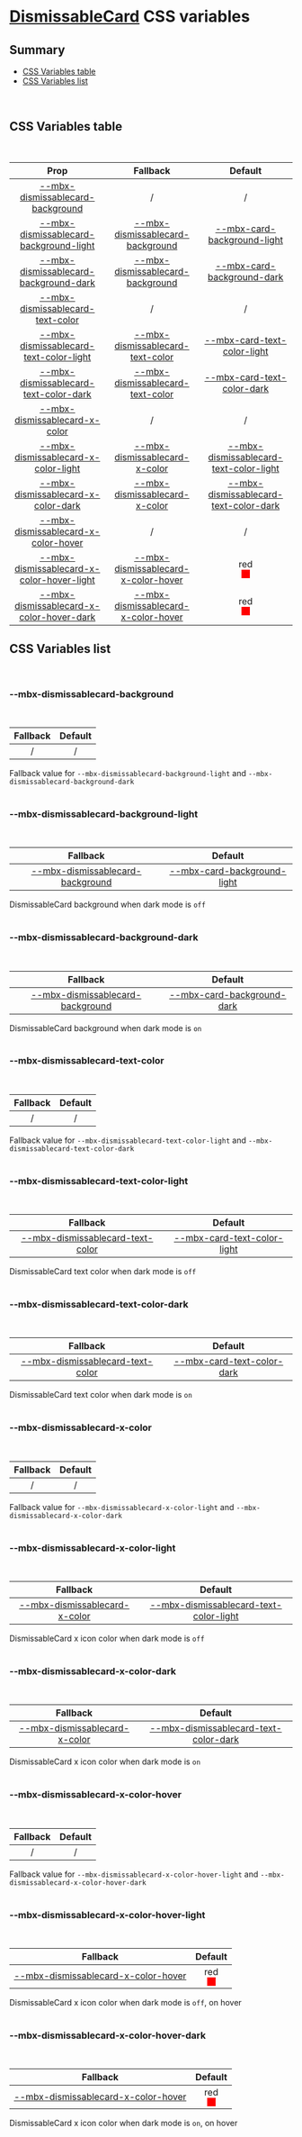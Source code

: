 # [DismissableCard](index.md) CSS variables

## Summary

- [CSS Variables table](#css-variables-table)
- [CSS Variables list](#css-variables-list)

<br>

## CSS Variables table

<br>

| <div style='text-align:center;margin:auto;'>Prop</div>                                                                                   | <div style='text-align:center;margin:auto;'>Fallback</div>                                                                    | <div style='text-align:center;margin:auto;'>Default</div>                                                                                                                                                                               |
| ---------------------------------------------------------------------------------------------------------------------------------------- | ----------------------------------------------------------------------------------------------------------------------------- | --------------------------------------------------------------------------------------------------------------------------------------------------------------------------------------------------------------------------------------- |
| <div style='text-align:center;margin:auto;'>[--mbx-dismissablecard-background](#-mbx-dismissablecard-background)</div>                   | <div style='text-align:center;margin:auto;'>/</div>                                                                           | <div style='text-align:center;margin:auto;'>/</div>                                                                                                                                                                                     |
| <div style='text-align:center;margin:auto;'>[--mbx-dismissablecard-background-light](#-mbx-dismissablecard-background-light)</div>       | <div style='text-align:center;margin:auto;'>[--mbx-dismissablecard-background](#--mbx-dismissablecard-background)</div>       | <div style='text-align:center;margin:auto;'>[--mbx-card-background-light](../../molecules/Card/css-vars.md#-mbx-card-background-light)</div>                                                                                            |
| <div style='text-align:center;margin:auto;'>[--mbx-dismissablecard-background-dark](#-mbx-dismissablecard-background-dark)</div>         | <div style='text-align:center;margin:auto;'>[--mbx-dismissablecard-background](#--mbx-dismissablecard-background)</div>       | <div style='text-align:center;margin:auto;'>[--mbx-card-background-dark](../../molecules/Card/css-vars.md#-mbx-card-background-dark)</div>                                                                                              |
| <div style='text-align:center;margin:auto;'>[--mbx-dismissablecard-text-color](#-mbx-dismissablecard-text-color)</div>                   | <div style='text-align:center;margin:auto;'>/</div>                                                                           | <div style='text-align:center;margin:auto;'>/</div>                                                                                                                                                                                     |
| <div style='text-align:center;margin:auto;'>[--mbx-dismissablecard-text-color-light](#-mbx-dismissablecard-text-color-light)</div>       | <div style='text-align:center;margin:auto;'>[--mbx-dismissablecard-text-color](#--mbx-dismissablecard-text-color)</div>       | <div style='text-align:center;margin:auto;'>[--mbx-card-text-color-light](../../molecules/Card/css-vars.md#-mbx-card-text-color-light)</div>                                                                                            |
| <div style='text-align:center;margin:auto;'>[--mbx-dismissablecard-text-color-dark](#-mbx-dismissablecard-text-color-dark)</div>         | <div style='text-align:center;margin:auto;'>[--mbx-dismissablecard-text-color](#--mbx-dismissablecard-text-color)</div>       | <div style='text-align:center;margin:auto;'>[--mbx-card-text-color-dark](../../molecules/Card/css-vars.md#-mbx-card-text-color-dark)</div>                                                                                              |
| <div style='text-align:center;margin:auto;'>[--mbx-dismissablecard-x-color](#-mbx-dismissablecard-x-color)</div>                         | <div style='text-align:center;margin:auto;'>/</div>                                                                           | <div style='text-align:center;margin:auto;'>/</div>                                                                                                                                                                                     |
| <div style='text-align:center;margin:auto;'>[--mbx-dismissablecard-x-color-light](#-mbx-dismissablecard-x-color-light)</div>             | <div style='text-align:center;margin:auto;'>[--mbx-dismissablecard-x-color](#--mbx-dismissablecard-x-color)</div>             | <div style='text-align:center;margin:auto;'>[--mbx-dismissablecard-text-color-light](#--mbx-dismissablecard-text-color-light)</div>                                                                                                     |
| <div style='text-align:center;margin:auto;'>[--mbx-dismissablecard-x-color-dark](#-mbx-dismissablecard-x-color-dark)</div>               | <div style='text-align:center;margin:auto;'>[--mbx-dismissablecard-x-color](#--mbx-dismissablecard-x-color)</div>             | <div style='text-align:center;margin:auto;'>[--mbx-dismissablecard-text-color-dark](#--mbx-dismissablecard-text-color-dark)</div>                                                                                                       |
| <div style='text-align:center;margin:auto;'>[--mbx-dismissablecard-x-color-hover](#-mbx-dismissablecard-x-color-hover)</div>             | <div style='text-align:center;margin:auto;'>/</div>                                                                           | <div style='text-align:center;margin:auto;'>/</div>                                                                                                                                                                                     |
| <div style='text-align:center;margin:auto;'>[--mbx-dismissablecard-x-color-hover-light](#-mbx-dismissablecard-x-color-hover-light)</div> | <div style='text-align:center;margin:auto;'>[--mbx-dismissablecard-x-color-hover](#--mbx-dismissablecard-x-color-hover)</div> | <div style='text-align:center;margin:auto;'><div><div style='text-align:center;margin-auto;'>red</div><div style='text-align:center;margin-auto;'><div style='background:red;margin:auto; width:15px; height:15px;'/></div></div></div> |
| <div style='text-align:center;margin:auto;'>[--mbx-dismissablecard-x-color-hover-dark](#-mbx-dismissablecard-x-color-hover-dark)</div>   | <div style='text-align:center;margin:auto;'>[--mbx-dismissablecard-x-color-hover](#--mbx-dismissablecard-x-color-hover)</div> | <div style='text-align:center;margin:auto;'><div><div style='text-align:center;margin-auto;'>red</div><div style='text-align:center;margin-auto;'><div style='background:red;margin:auto; width:15px; height:15px;'/></div></div></div> |

## CSS Variables list

<br>

### --mbx-dismissablecard-background

<br>

| <div style='text-align:center;margin:auto;'>Fallback</div> | <div style='text-align:center;margin:auto;'>Default</div> |
| ---------------------------------------------------------- | --------------------------------------------------------- |
| <div style='text-align:center;margin:auto;'>/</div>        | <div style='text-align:center;margin:auto;'>/</div>       |

Fallback value for `--mbx-dismissablecard-background-light` and `--mbx-dismissablecard-background-dark`<br><br>

### --mbx-dismissablecard-background-light

<br>

| <div style='text-align:center;margin:auto;'>Fallback</div>                                                              | <div style='text-align:center;margin:auto;'>Default</div>                                                                                    |
| ----------------------------------------------------------------------------------------------------------------------- | -------------------------------------------------------------------------------------------------------------------------------------------- |
| <div style='text-align:center;margin:auto;'>[--mbx-dismissablecard-background](#--mbx-dismissablecard-background)</div> | <div style='text-align:center;margin:auto;'>[--mbx-card-background-light](../../molecules/Card/css-vars.md#-mbx-card-background-light)</div> |

DismissableCard background when dark mode is `off`<br><br>

### --mbx-dismissablecard-background-dark

<br>

| <div style='text-align:center;margin:auto;'>Fallback</div>                                                              | <div style='text-align:center;margin:auto;'>Default</div>                                                                                  |
| ----------------------------------------------------------------------------------------------------------------------- | ------------------------------------------------------------------------------------------------------------------------------------------ |
| <div style='text-align:center;margin:auto;'>[--mbx-dismissablecard-background](#--mbx-dismissablecard-background)</div> | <div style='text-align:center;margin:auto;'>[--mbx-card-background-dark](../../molecules/Card/css-vars.md#-mbx-card-background-dark)</div> |

DismissableCard background when dark mode is `on`<br><br>

### --mbx-dismissablecard-text-color

<br>

| <div style='text-align:center;margin:auto;'>Fallback</div> | <div style='text-align:center;margin:auto;'>Default</div> |
| ---------------------------------------------------------- | --------------------------------------------------------- |
| <div style='text-align:center;margin:auto;'>/</div>        | <div style='text-align:center;margin:auto;'>/</div>       |

Fallback value for `--mbx-dismissablecard-text-color-light` and `--mbx-dismissablecard-text-color-dark`<br><br>

### --mbx-dismissablecard-text-color-light

<br>

| <div style='text-align:center;margin:auto;'>Fallback</div>                                                              | <div style='text-align:center;margin:auto;'>Default</div>                                                                                    |
| ----------------------------------------------------------------------------------------------------------------------- | -------------------------------------------------------------------------------------------------------------------------------------------- |
| <div style='text-align:center;margin:auto;'>[--mbx-dismissablecard-text-color](#--mbx-dismissablecard-text-color)</div> | <div style='text-align:center;margin:auto;'>[--mbx-card-text-color-light](../../molecules/Card/css-vars.md#-mbx-card-text-color-light)</div> |

DismissableCard text color when dark mode is `off`<br><br>

### --mbx-dismissablecard-text-color-dark

<br>

| <div style='text-align:center;margin:auto;'>Fallback</div>                                                              | <div style='text-align:center;margin:auto;'>Default</div>                                                                                  |
| ----------------------------------------------------------------------------------------------------------------------- | ------------------------------------------------------------------------------------------------------------------------------------------ |
| <div style='text-align:center;margin:auto;'>[--mbx-dismissablecard-text-color](#--mbx-dismissablecard-text-color)</div> | <div style='text-align:center;margin:auto;'>[--mbx-card-text-color-dark](../../molecules/Card/css-vars.md#-mbx-card-text-color-dark)</div> |

DismissableCard text color when dark mode is `on`<br><br>

### --mbx-dismissablecard-x-color

<br>

| <div style='text-align:center;margin:auto;'>Fallback</div> | <div style='text-align:center;margin:auto;'>Default</div> |
| ---------------------------------------------------------- | --------------------------------------------------------- |
| <div style='text-align:center;margin:auto;'>/</div>        | <div style='text-align:center;margin:auto;'>/</div>       |

Fallback value for `--mbx-dismissablecard-x-color-light` and `--mbx-dismissablecard-x-color-dark`<br><br>

### --mbx-dismissablecard-x-color-light

<br>

| <div style='text-align:center;margin:auto;'>Fallback</div>                                                        | <div style='text-align:center;margin:auto;'>Default</div>                                                                           |
| ----------------------------------------------------------------------------------------------------------------- | ----------------------------------------------------------------------------------------------------------------------------------- |
| <div style='text-align:center;margin:auto;'>[--mbx-dismissablecard-x-color](#--mbx-dismissablecard-x-color)</div> | <div style='text-align:center;margin:auto;'>[--mbx-dismissablecard-text-color-light](#--mbx-dismissablecard-text-color-light)</div> |

DismissableCard x icon color when dark mode is `off`<br><br>

### --mbx-dismissablecard-x-color-dark

<br>

| <div style='text-align:center;margin:auto;'>Fallback</div>                                                        | <div style='text-align:center;margin:auto;'>Default</div>                                                                         |
| ----------------------------------------------------------------------------------------------------------------- | --------------------------------------------------------------------------------------------------------------------------------- |
| <div style='text-align:center;margin:auto;'>[--mbx-dismissablecard-x-color](#--mbx-dismissablecard-x-color)</div> | <div style='text-align:center;margin:auto;'>[--mbx-dismissablecard-text-color-dark](#--mbx-dismissablecard-text-color-dark)</div> |

DismissableCard x icon color when dark mode is `on`<br><br>

### --mbx-dismissablecard-x-color-hover

<br>

| <div style='text-align:center;margin:auto;'>Fallback</div> | <div style='text-align:center;margin:auto;'>Default</div> |
| ---------------------------------------------------------- | --------------------------------------------------------- |
| <div style='text-align:center;margin:auto;'>/</div>        | <div style='text-align:center;margin:auto;'>/</div>       |

Fallback value for `--mbx-dismissablecard-x-color-hover-light` and `--mbx-dismissablecard-x-color-hover-dark`<br><br>

### --mbx-dismissablecard-x-color-hover-light

<br>

| <div style='text-align:center;margin:auto;'>Fallback</div>                                                                    | <div style='text-align:center;margin:auto;'>Default</div>                                                                                                                                                                               |
| ----------------------------------------------------------------------------------------------------------------------------- | --------------------------------------------------------------------------------------------------------------------------------------------------------------------------------------------------------------------------------------- |
| <div style='text-align:center;margin:auto;'>[--mbx-dismissablecard-x-color-hover](#--mbx-dismissablecard-x-color-hover)</div> | <div style='text-align:center;margin:auto;'><div><div style='text-align:center;margin-auto;'>red</div><div style='text-align:center;margin-auto;'><div style='background:red;margin:auto; width:15px; height:15px;'/></div></div></div> |

DismissableCard x icon color when dark mode is `off`, on hover<br><br>

### --mbx-dismissablecard-x-color-hover-dark

<br>

| <div style='text-align:center;margin:auto;'>Fallback</div>                                                                    | <div style='text-align:center;margin:auto;'>Default</div>                                                                                                                                                                               |
| ----------------------------------------------------------------------------------------------------------------------------- | --------------------------------------------------------------------------------------------------------------------------------------------------------------------------------------------------------------------------------------- |
| <div style='text-align:center;margin:auto;'>[--mbx-dismissablecard-x-color-hover](#--mbx-dismissablecard-x-color-hover)</div> | <div style='text-align:center;margin:auto;'><div><div style='text-align:center;margin-auto;'>red</div><div style='text-align:center;margin-auto;'><div style='background:red;margin:auto; width:15px; height:15px;'/></div></div></div> |

DismissableCard x icon color when dark mode is `on`, on hover<br><br>
